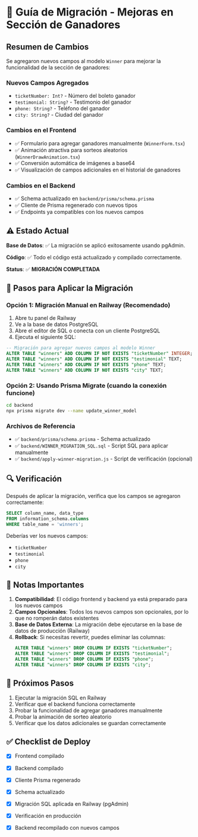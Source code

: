 # 🔄 Guía de Migración - Mejoras en Sección de Ganadores

## Resumen de Cambios

Se agregaron nuevos campos al modelo `Winner` para mejorar la funcionalidad de la sección de ganadores:

### Nuevos Campos Agregados
- `ticketNumber: Int?` - Número del boleto ganador
- `testimonial: String?` - Testimonio del ganador
- `phone: String?` - Teléfono del ganador
- `city: String?` - Ciudad del ganador

### Cambios en el Frontend
- ✅ Formulario para agregar ganadores manualmente (`WinnerForm.tsx`)
- ✅ Animación atractiva para sorteos aleatorios (`WinnerDrawAnimation.tsx`)
- ✅ Conversión automática de imágenes a base64
- ✅ Visualización de campos adicionales en el historial de ganadores

### Cambios en el Backend
- ✅ Schema actualizado en `backend/prisma/schema.prisma`
- ✅ Cliente de Prisma regenerado con nuevos tipos
- ✅ Endpoints ya compatibles con los nuevos campos

## ⚠️ Estado Actual

**Base de Datos**: ✅ La migración se aplicó exitosamente usando pgAdmin.

**Código**: ✅ Todo el código está actualizado y compilado correctamente.

**Status**: ✅ **MIGRACIÓN COMPLETADA**

## 🚀 Pasos para Aplicar la Migración

### Opción 1: Migración Manual en Railway (Recomendado)

1. Abre tu panel de Railway
2. Ve a la base de datos PostgreSQL
3. Abre el editor de SQL o conecta con un cliente PostgreSQL
4. Ejecuta el siguiente SQL:

```sql
-- Migración para agregar nuevos campos al modelo Winner
ALTER TABLE "winners" ADD COLUMN IF NOT EXISTS "ticketNumber" INTEGER;
ALTER TABLE "winners" ADD COLUMN IF NOT EXISTS "testimonial" TEXT;
ALTER TABLE "winners" ADD COLUMN IF NOT EXISTS "phone" TEXT;
ALTER TABLE "winners" ADD COLUMN IF NOT EXISTS "city" TEXT;
```

### Opción 2: Usando Prisma Migrate (cuando la conexión funcione)

```bash
cd backend
npx prisma migrate dev --name update_winner_model
```

### Archivos de Referencia

- ✅ `backend/prisma/schema.prisma` - Schema actualizado
- ✅ `backend/WINNER_MIGRATION_SQL.sql` - Script SQL para aplicar manualmente
- ✅ `backend/apply-winner-migration.js` - Script de verificación (opcional)

## 🔍 Verificación

Después de aplicar la migración, verifica que los campos se agregaron correctamente:

```sql
SELECT column_name, data_type 
FROM information_schema.columns 
WHERE table_name = 'winners';
```

Deberías ver los nuevos campos:
- `ticketNumber`
- `testimonial`
- `phone`
- `city`

## 📝 Notas Importantes

1. **Compatibilidad**: El código frontend y backend ya está preparado para los nuevos campos
2. **Campos Opcionales**: Todos los nuevos campos son opcionales, por lo que no romperán datos existentes
3. **Base de Datos Externa**: La migración debe ejecutarse en la base de datos de producción (Railway)
4. **Rollback**: Si necesitas revertir, puedes eliminar las columnas:
   ```sql
   ALTER TABLE "winners" DROP COLUMN IF EXISTS "ticketNumber";
   ALTER TABLE "winners" DROP COLUMN IF EXISTS "testimonial";
   ALTER TABLE "winners" DROP COLUMN IF EXISTS "phone";
   ALTER TABLE "winners" DROP COLUMN IF EXISTS "city";
   ```

## 🎯 Próximos Pasos

1. Ejecutar la migración SQL en Railway
2. Verificar que el backend funciona correctamente
3. Probar la funcionalidad de agregar ganadores manualmente
4. Probar la animación de sorteo aleatorio
5. Verificar que los datos adicionales se guardan correctamente

## ✅ Checklist de Deploy

- [x] Frontend compilado
- [x] Backend compilado
- [x] Cliente Prisma regenerado
- [x] Schema actualizado
- [x] Migración SQL aplicada en Railway (pgAdmin)
- [x] Verificación en producción
- [x] Backend recompilado con nuevos campos

